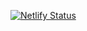 [![Netlify Status](https://api.netlify.com/api/v1/badges/20ce39dc-d1d4-4bb9-a5ee-6c3d613e3ed6/deploy-status)](https://app.netlify.com/sites/trusting-austin-d942b1/deploys)